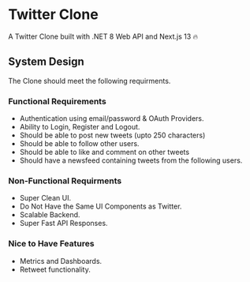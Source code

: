 # Twitter Clone
A Twitter Clone built with .NET 8 Web API and Next.js 13 🔥

## System Design
The Clone should meet the following requirments.

### Functional Requirements
- Authentication using email/password & OAuth Providers.
- Ability to Login, Register and Logout.
- Should be able to post new tweets (upto 250 characters)
- Should be able to follow other users.
- Should be able to like and comment on other tweets
- Should have a newsfeed containing tweets from the following users.

### Non-Functional Requirments
- Super Clean UI.
- Do Not Have the Same UI Components as Twitter.
- Scalable Backend.
- Super Fast API Responses.

### Nice to Have Features
- Metrics and Dashboards.
- Retweet functionality.
